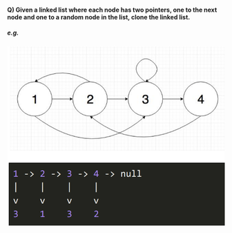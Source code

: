 #### Q) Given a linked list where each node has two pointers, one to the next node and one to a random node in the list, clone the linked list.

##### e.g.

![Example](/questions/linked-list/q1-example.png)
